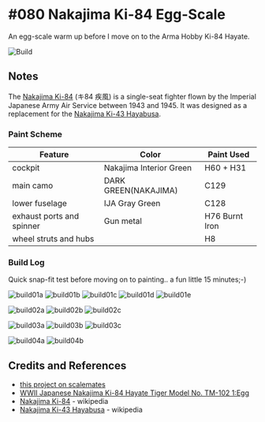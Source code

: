 # #080 Nakajima Ki-84 Egg-Scale

An egg-scale warm up before I move on to the Arma Hobby Ki-84 Hayate.

![Build](./assets/EggScale_build.jpg?raw=true)

## Notes

The [Nakajima Ki-84](https://en.wikipedia.org/wiki/Nakajima_Ki-84) (キ84 疾風)
is a single-seat fighter flown by the Imperial Japanese Army Air Service between 1943 and 1945.
It was designed as a replacement for the [Nakajima Ki-43 Hayabusa](https://en.wikipedia.org/wiki/Nakajima_Ki-43_Hayabusa).

### Paint Scheme

| Feature                   | Color                   | Paint Used |
|---------------------------|-------------------------|------------|
| cockpit                   | Nakajima Interior Green | H60 + H31        |
| main camo                 | DARK GREEN(NAKAJIMA)    | C129             |
| lower fuselage            | IJA Gray Green          | C128             |
| exhaust ports and spinner | Gun metal               | H76 Burnt Iron   |
| wheel struts and hubs     |                         | H8               |

### Build Log

Quick snap-fit test before moving on to painting.. a fun little 15 minutes;-)

![build01a](./assets/build01a.jpg?raw=true)
![build01b](./assets/build01b.jpg?raw=true)
![build01c](./assets/build01c.jpg?raw=true)
![build01d](./assets/build01d.jpg?raw=true)
![build01e](./assets/build01e.jpg?raw=true)

![build02a](./assets/build02a.jpg?raw=true)
![build02b](./assets/build02b.jpg?raw=true)
![build02c](./assets/build02c.jpg?raw=true)

![build03a](./assets/build03a.jpg?raw=true)
![build03b](./assets/build03b.jpg?raw=true)
![build03c](./assets/build03c.jpg?raw=true)

![build04a](./assets/build04a.jpg?raw=true)
![build04b](./assets/build04b.jpg?raw=true)

## Credits and References

* [this project on scalemates](https://www.scalemates.com/profiles/mate.php?id=74137&p=projects&project=140416)
* [WWII Japanese Nakajima Ki-84 Hayate Tiger Model No. TM-102 1:Egg](https://www.scalemates.com/kits/tiger-model-tm-102-nakajima-ki-84-hayate--938381)
* [Nakajima Ki-84](https://en.wikipedia.org/wiki/Nakajima_Ki-84) - wikipedia
* [Nakajima Ki-43 Hayabusa](https://en.wikipedia.org/wiki/Nakajima_Ki-43_Hayabusa) - wikipedia
